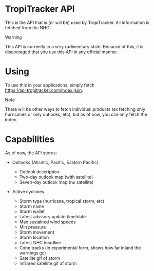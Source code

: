 # TropiTracker API
This is the API that is (or will be) used by TropiTracker. All information is fetched from the NHC.

> [!WARNING]
> This API is currently in a very rudimentary state. Because of this, it is discouraged that you use this API in any official manner.

# Using
To use this in your applications, simply fetch https://api.tropitracker.com/index.json. 

> [!NOTE]
> There will be other ways to fetch individual products (ex fetching only hurricanes or only outlooks, etc), but as of now, you can only fetch the index.
# Capabilities
As of now, the API stores:

- Outlooks (Atlantic, Pacific, Eastern Pacific)

    - Outlook description
    - Two-day outlook map (with satellite)
    - Seven-day outlook map (no satellite)

- Active cyclones

    - Storm type (hurricane, tropical storm, etc)
    - Storm name
    - Storm wallet
    - Latest advisory update time/date
    - Max sustained wind speeds
    - Min pressure
    - Storm movement
    - Storm location
    - Latest NHC headline
    - Cone tracks (in experimental form, shows how far inland the warnings go)
    - Satellite gif of storm
    - Infrared satellite gif of storm
